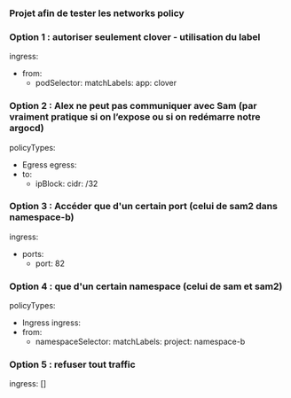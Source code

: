 ### Projet afin de tester les networks policy

### Option 1 : autoriser seulement clover - utilisation du label 
ingress:
  - from:
      - podSelector:
          matchLabels:
            app: clover

### Option 2 : Alex ne peut pas communiquer avec Sam (par vraiment pratique si on l’expose ou si on redémarre notre argocd)
policyTypes:
  - Egress
  egress:
  - to:
    - ipBlock:
        cidr: <adresseIP pod de sam>/32

### Option 3 : Accéder que d'un certain port (celui de sam2 dans namespace-b)
  ingress:
  - ports:
    - port: 82

### Option 4 :  que d'un certain namespace (celui de sam et sam2)
policyTypes:
  - Ingress
  ingress:
  - from:
    - namespaceSelector:
        matchLabels:
          project: namespace-b

### Option 5 : refuser tout traffic
ingress: []